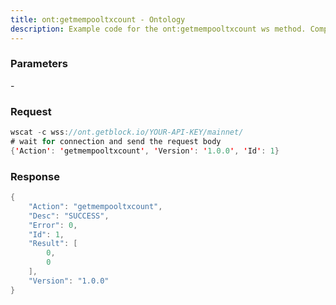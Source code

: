 ```yaml
---
title: ont:getmempooltxcount - Ontology
description: Example code for the ont:getmempooltxcount ws method. Сomplete guide on how to use ont:getmempooltxcount ws in GetBlock.io Web3 documentation.
---
```


### Parameters


\-

### Request

``` java
wscat -c wss://ont.getblock.io/YOUR-API-KEY/mainnet/ 
# wait for connection and send the request body 
{'Action': 'getmempooltxcount', 'Version': '1.0.0', 'Id': 1}
```

###  Response

``` java
{
    "Action": "getmempooltxcount",
    "Desc": "SUCCESS",
    "Error": 0,
    "Id": 1,
    "Result": [
        0,
        0
    ],
    "Version": "1.0.0"
}
```


